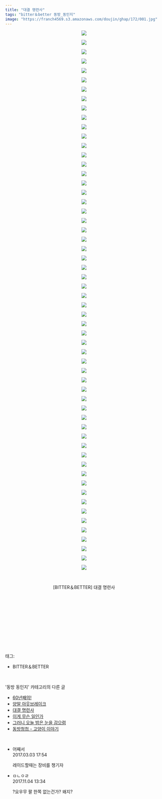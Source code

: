 ```yaml
---
title: "대결 명련사"
tags: "bitter＆better 동방_동인지"
image: "https://franch4569.s3.amazonaws.com/doujin/ghap/172/001.jpg"
---
```

<div class="article">
<p style="text-align: center; clear: none; float: none;"><img src="{{ site.imgserver2 }}/ghap/172/001.jpg"/></p>
<p style="text-align: center; clear: none; float: none;"><img src="{{ site.imgserver2 }}/ghap/172/002.jpg"/></p>
<p style="text-align: center; clear: none; float: none;"><img src="{{ site.imgserver2 }}/ghap/172/003.jpg"/></p>
<p style="text-align: center; clear: none; float: none;"><img src="{{ site.imgserver2 }}/ghap/172/004.jpg"/></p>
<p style="text-align: center; clear: none; float: none;"><img src="{{ site.imgserver2 }}/ghap/172/005.jpg"/></p>
<p style="text-align: center; clear: none; float: none;"><img src="{{ site.imgserver2 }}/ghap/172/006.jpg"/></p>
<p style="text-align: center; clear: none; float: none;"><img src="{{ site.imgserver2 }}/ghap/172/007.jpg"/></p>
<p style="text-align: center; clear: none; float: none;"><img src="{{ site.imgserver2 }}/ghap/172/008.jpg"/></p>
<p style="text-align: center; clear: none; float: none;"><img src="{{ site.imgserver2 }}/ghap/172/009.jpg"/></p>
<p style="text-align: center; clear: none; float: none;"><img src="{{ site.imgserver2 }}/ghap/172/010.jpg"/></p>
<p style="text-align: center; clear: none; float: none;"><img src="{{ site.imgserver2 }}/ghap/172/011.jpg"/></p>
<p style="text-align: center; clear: none; float: none;"><img src="{{ site.imgserver2 }}/ghap/172/012.jpg"/></p>
<p style="text-align: center; clear: none; float: none;"><img src="{{ site.imgserver2 }}/ghap/172/013.jpg"/></p>
<p style="text-align: center; clear: none; float: none;"><img src="{{ site.imgserver2 }}/ghap/172/014.jpg"/></p>
<p style="text-align: center; clear: none; float: none;"><img src="{{ site.imgserver2 }}/ghap/172/015.jpg"/></p>
<p style="text-align: center; clear: none; float: none;"><img src="{{ site.imgserver2 }}/ghap/172/016.jpg"/></p>
<p style="text-align: center; clear: none; float: none;"><img src="{{ site.imgserver2 }}/ghap/172/017.jpg"/></p>
<p style="text-align: center; clear: none; float: none;"><img src="{{ site.imgserver2 }}/ghap/172/018.jpg"/></p>
<p style="text-align: center; clear: none; float: none;"><img src="{{ site.imgserver2 }}/ghap/172/019.jpg"/></p>
<p style="text-align: center; clear: none; float: none;"><img src="{{ site.imgserver2 }}/ghap/172/020.jpg"/></p>
<p style="text-align: center; clear: none; float: none;"><img src="{{ site.imgserver2 }}/ghap/172/021.jpg"/></p>
<p style="text-align: center; clear: none; float: none;"><img src="{{ site.imgserver2 }}/ghap/172/022.jpg"/></p>
<p style="text-align: center; clear: none; float: none;"><img src="{{ site.imgserver2 }}/ghap/172/023.jpg"/></p>
<p style="text-align: center; clear: none; float: none;"><img src="{{ site.imgserver2 }}/ghap/172/024.jpg"/></p>
<p style="text-align: center; clear: none; float: none;"><img src="{{ site.imgserver2 }}/ghap/172/025.jpg"/></p>
<p style="text-align: center; clear: none; float: none;"><img src="{{ site.imgserver2 }}/ghap/172/026.jpg"/></p>
<p style="text-align: center; clear: none; float: none;"><img src="{{ site.imgserver2 }}/ghap/172/027.jpg"/></p>
<p style="text-align: center; clear: none; float: none;"><img src="{{ site.imgserver2 }}/ghap/172/028.jpg"/></p>
<p style="text-align: center; clear: none; float: none;"><img src="{{ site.imgserver2 }}/ghap/172/029.jpg"/></p>
<p style="text-align: center; clear: none; float: none;"><img src="{{ site.imgserver2 }}/ghap/172/030.jpg"/></p>
<p style="text-align: center; clear: none; float: none;"><img src="{{ site.imgserver2 }}/ghap/172/031.jpg"/></p>
<p style="text-align: center; clear: none; float: none;"><img src="{{ site.imgserver2 }}/ghap/172/032.jpg"/></p>
<p style="text-align: center; clear: none; float: none;"><img src="{{ site.imgserver2 }}/ghap/172/033.jpg"/></p>
<p style="text-align: center; clear: none; float: none;"><img src="{{ site.imgserver2 }}/ghap/172/034.jpg"/></p>
<p style="text-align: center; clear: none; float: none;"><img src="{{ site.imgserver2 }}/ghap/172/035.jpg"/></p>
<p style="text-align: center; clear: none; float: none;"><img src="{{ site.imgserver2 }}/ghap/172/036.jpg"/></p>
<p style="text-align: center; clear: none; float: none;"><img src="{{ site.imgserver2 }}/ghap/172/037.jpg"/></p>
<p style="text-align: center; clear: none; float: none;"><img src="{{ site.imgserver2 }}/ghap/172/038.jpg"/></p>
<p style="text-align: center; clear: none; float: none;"><img src="{{ site.imgserver2 }}/ghap/172/039.jpg"/></p>
<p style="text-align: center; clear: none; float: none;"><img src="{{ site.imgserver2 }}/ghap/172/040.jpg"/></p>
<p style="text-align: center; clear: none; float: none;"><img src="{{ site.imgserver2 }}/ghap/172/041.jpg"/></p>
<p style="text-align: center; clear: none; float: none;"><img src="{{ site.imgserver2 }}/ghap/172/042.jpg"/></p>
<p style="text-align: center; clear: none; float: none;"><img src="{{ site.imgserver2 }}/ghap/172/043.jpg"/></p>
<p style="text-align: center; clear: none; float: none;"><img src="{{ site.imgserver2 }}/ghap/172/044.jpg"/></p>
<p style="text-align: center; clear: none; float: none;"><img src="{{ site.imgserver2 }}/ghap/172/045.jpg"/></p>
<p style="text-align: center; clear: none; float: none;"><img src="{{ site.imgserver2 }}/ghap/172/046.jpg"/></p>
<p style="text-align: center; clear: none; float: none;"><img src="{{ site.imgserver2 }}/ghap/172/047.jpg"/></p>
<p style="text-align: center; clear: none; float: none;"><img src="{{ site.imgserver2 }}/ghap/172/048.jpg"/></p>
<p style="text-align: center; clear: none; float: none;"><img src="{{ site.imgserver2 }}/ghap/172/049.jpg"/></p>
<p style="text-align: center; clear: none; float: none;"><img src="{{ site.imgserver2 }}/ghap/172/050.jpg"/></p>
<p style="text-align: center; clear: none; float: none;"><img src="{{ site.imgserver2 }}/ghap/172/051.jpg"/></p>
<p style="text-align: center; clear: none; float: none;"><img src="{{ site.imgserver2 }}/ghap/172/052.jpg"/></p>
<p style="text-align: center; clear: none; float: none;"><img src="{{ site.imgserver2 }}/ghap/172/053.jpg"/></p>
<p style="text-align: center; clear: none; float: none;"><img src="{{ site.imgserver2 }}/ghap/172/054.jpg"/></p>
<p style="text-align: center; clear: none; float: none;"><img src="{{ site.imgserver2 }}/ghap/172/055.jpg"/></p>
<p style="text-align: center; clear: none; float: none;"><img src="{{ site.imgserver2 }}/ghap/172/056.jpg"/></p>
<p style="text-align: center; clear: none; float: none;"><img src="{{ site.imgserver2 }}/ghap/172/057.jpg"/></p>
<p style="text-align: center; clear: none; float: none;"><img src="{{ site.imgserver2 }}/ghap/172/058.jpg"/></p>
<p style="text-align: center; clear: none; float: none;"><br/></p>
<p style="text-align: center; clear: none; float: none;">[BITTER＆BETTER] 대결 명련사</p>
<p style="text-align: center; clear: none; float: none;"><br/></p>
<p style="text-align: center; clear: none; float: none;"><br/></p>
<p style="text-align: center; clear: none; float: none;"><br/></p>
<p style="text-align: center; clear: none; float: none;"><br/></p>
<p><br/></p>
</div><br/>
<div class="tagTrail">
<p>태그: </p>
<ul>
<li>BITTER＆BETTER</li>
</ul>
</div><br/>
<div class="another">
<p>'동방 동인지' 카테고리의 다른 글</p>
<ul>
<li><a href="/ghap_174">60년째의!</a></li>
<li><a href="/ghap_173">양말 아웃브레이크</a></li>
<li><a href="/ghap_172">대결 명련사</a></li>
<li><a href="/ghap_171">이게 무슨 일인가</a></li>
<li><a href="/ghap_169">그러니 오늘 밤은 눈을 감으렴</a></li>
<li><a href="/ghap_168">동방청첩 - 고양이 이야기</a></li>
</ul>
</div><br/>
<div class="cb_module cb_fluid">
<div class="cb_wrt cb_profile">
<div class="comment">
<ul>
<li class="cb_thumb_off" id="comment14930461">
<div class="cb_comment_area">
<div class="cb_info_area">
<div class="cb_section">
<span class="cb_nick_name">어째서</span>
</div>
<div class="cb_section">
<span class="cb_date">2017.03.03 17:54 </span>
</div>
</div>
<div class="cb_dsc_comment">
<p class="cb_dsc">
											레이드할때는 장비를 챙기자
										</p>
</div>
</div></li>
<li class="cb_thumb_off" id="comment15122605">
<div class="cb_comment_area">
<div class="cb_info_area">
<div class="cb_section">
<span class="cb_nick_name">ㅁㄴㅇㄹ</span>
</div>
<div class="cb_section">
<span class="cb_date">2017.11.04 13:34 </span>
</div>
</div>
<div class="cb_dsc_comment">
<p class="cb_dsc">
											?요우무 팔 한쪽 없는건가? 왜지?
										</p>
</div>
</div></li>
</ul>
</div>
</div><!-- commentList close -->
</div><br/>
